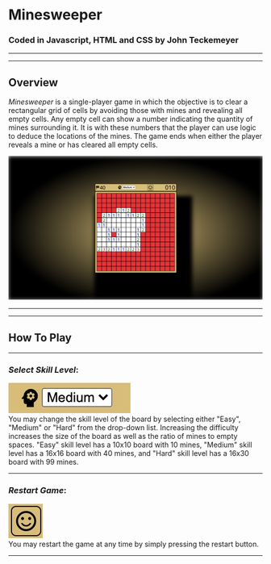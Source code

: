 # Minesweeper

### Coded in **Javascript**, **HTML** and **CSS** by John Teckemeyer

---
---

## Overview
*Minesweeper* is a single-player game in which the objective is to clear a rectangular grid of cells by avoiding those with mines and revealing all empty cells. Any empty cell can show a number indicating the quantity of mines surrounding it. It is with these numbers that the player can use logic to deduce the locations of the mines. The game ends when either the player reveals a mine or has cleared all empty cells.

![Minesweeper](./images/Minesweeper.png)

---
---

## How To Play
---
### *Select Skill Level*:
![Skill](./images/Skill.png)  
You may change the skill level of the board by selecting either "Easy", "Medium" or "Hard" from the drop-down list. Increasing the difficulty increases the size of the board as well as the ratio of mines to empty spaces. "Easy" skill level has a 10x10 board with 10 mines, "Medium" skill level has a 16x16 board with 40 mines, and "Hard" skill level has a 16x30 board with 99 mines.  

---
### *Restart Game*:
![Restart](./images/Restart.png)  
You may restart the game at any time by simply pressing the restart button.  

---

